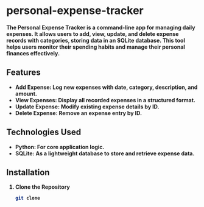 # personal-expense-tracker
<b>The Personal Expense Tracker is a command-line app for managing daily expenses. It allows users to add, view, update, and delete expense records with categories, storing data in an SQLite database. This tool helps users monitor their spending habits and manage their personal finances effectively.<b>

## Features
- **Add Expense**: Log new expenses with date, category, description, and amount.
- **View Expenses**: Display all recorded expenses in a structured format.
- **Update Expense**: Modify existing expense details by ID.
- **Delete Expense**: Remove an expense entry by ID.

## Technologies Used
- **Python**: For core application logic.
- **SQLite**: As a lightweight database to store and retrieve expense data.

## Installation

1. **Clone the Repository**
   ```bash
   git clone 
